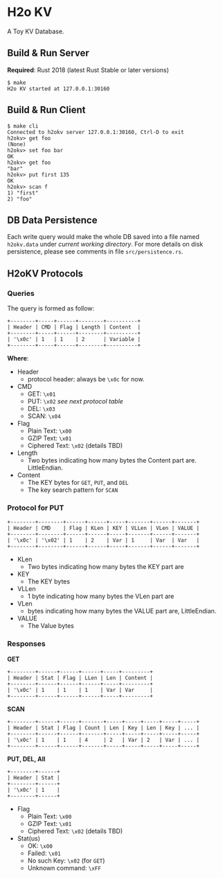 # H2o KV

A Toy KV Database.

## Build & Run Server

**Required**: Rust 2018 (latest Rust Stable or later versions)

```
$ make
H2o KV started at 127.0.0.1:30160
```

## Build & Run Client

```
$ make cli
Connected to h2okv server 127.0.0.1:30160, Ctrl-D to exit
h2okv> get foo
(None)
h2okv> set foo bar
OK
h2okv> get foo
"bar"
h2okv> put first 135
OK
h2okv> scan f
1) "first"
2) "foo"
```

## DB Data Persistence

Each write query would make the whole DB saved into a file named `h2okv.data`
under *current working directory*. For more details on disk persistence,
please see comments in file `src/persistence.rs`.

## H2oKV Protocols

### Queries

The query is formed as follow:

    +--------+-----+------+--------+----------+
    | Header | CMD | Flag | Length | Content  |
    +--------+-----+------+--------+----------+
    | '\x0c' | 1   | 1    | 2      | Variable |
    +--------+-----+------+--------+----------+

**Where**:

- Header
    - protocol header: always be `\x0c` for now.
- CMD
    - GET: `\x01`
    - PUT: `\x02` *see next protocol table*
    - DEL: `\x03`
    - SCAN: `\x04`
- Flag
    - Plain Text: `\x00`
    - GZIP Text: `\x01`
    - Ciphered Text: `\x02` (details TBD)
- Length
    - Two bytes indicating how many bytes the Content part are. LittleEndian.
- Content
    - The KEY bytes for `GET`, `PUT`, and `DEL`
    - The key search pattern for `SCAN`

### Protocol for PUT

    +--------+--------+------+------+-----+-------+------+-------+
    | Header | CMD    | Flag | KLen | KEY | VLLen | VLen | VALUE |
    +--------+--------+------+------+-----+-------+------+-------+
    | '\x0c' | '\x02' | 1    | 2    | Var | 1     | Var  | Var   |
    +--------+--------+------+------+-----+-------+------+-------+

- KLen
    - Two bytes indicating how many bytes the KEY part are
- KEY
    - The KEY bytes
- VLLen
    - 1 byte indicating how many bytes the VLen part are
- VLen
    - bytes indicating how many bytes the VALUE part are, LittleEndian.
- VALUE
    - The Value bytes

### Responses

**GET**

    +--------+------+------+------+-----+---------+
    | Header | Stat | Flag | LLen | Len | Content |
    +--------+------+------+------+-----+---------+
    | '\x0c' | 1    | 1    | 1    | Var | Var     |
    +--------+------+------+------+-----+---------+

**SCAN**

    +--------+------+------+-------+-----+-----+-----+-----+-----+
    | Header | Stat | Flag | Count | Len | Key | Len | Key | ... |
    +--------+------+------+-------+-----+-----+-----+-----+-----+
    | '\x0c' | 1    | 1    | 4     | 2   | Var | 2   | Var | ... |
    +--------+------+------+-------+-----+-----+-----+-----+-----+

**PUT, DEL, All**

    +--------+------+
    | Header | Stat |
    +--------+------+
    | '\x0c' | 1    |
    +--------+------+

- Flag
    - Plain Text: `\x00`
    - GZIP Text: `\x01`
    - Ciphered Text: `\x02` (details TBD)
- Stat(us)
    - OK: `\x00`
    - Failed: `\x01`
    - No such Key: `\x02` (for `GET`)
    - Unknown command: `\xFF`

